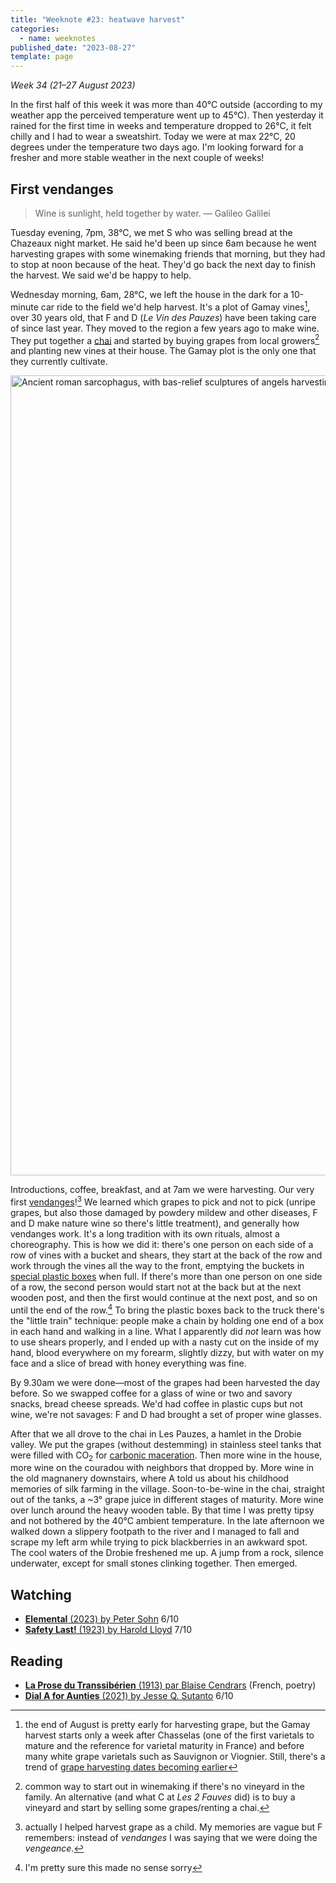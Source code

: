 ```yaml
---
title: "Weeknote #23: heatwave harvest"
categories:
  - name: weeknotes
published_date: "2023-08-27"
template: page
---
```


_Week 34 (21–27 August 2023)_

In the first half of this week it was more than 40°C outside (according to my weather app the perceived temperature went up to 45°C). Then yesterday it rained for the first time in weeks and temperature dropped to 26°C, it felt chilly and I had to wear a sweatshirt. Today we were at max 22°C, 20 degrees under the temperature two days ago. I'm looking forward for a fresher and more stable weather in the next couple of weeks!

## First vendanges

> Wine is sunlight, held together by water. — Galileo Galilei

Tuesday evening, 7pm, 38°C, we met S who was selling bread at the Chazeaux night market. He said he'd been up since 6am because he went harvesting grapes with some winemaking friends that morning, but they had to stop at noon because of the heat. They'd go back the next day to finish the harvest. We said we'd be happy to help.

Wednesday morning, 6am, 28°C, we left the house in the dark for a 10-minute car ride to the field we'd help harvest. It's a plot of Gamay vines[^1], over 30 years old, that F and D (_Le Vin des Pauzes_) have been taking care of since last year. They moved to the region a few years ago to make wine. They put together a [chai](https://en.wiktionary.org/wiki/chai#Etymology_2_2) and started by buying grapes from local growers[^2] and planting new vines at their house. The Gamay plot is the only one that they currently cultivate.

<img width="1280" height="454" style="aspect-ratio:1280/454;height:auto;" alt="Ancient roman sarcophagus, with bas-relief sculptures of angels harvesting grapes. From the Getty Villa collection in Los Angeles." src="/static/images/20230827-grape-harvest.jpg" />

Introductions, coffee, breakfast, and at 7am we were harvesting. Our very first [vendanges](https://en.wiktionary.org/wiki/vendange)![^3] We learned which grapes to pick and not to pick (unripe grapes, but also those damaged by powdery mildew and other diseases, F and D make nature wine so there's little treatment), and generally how vendanges work. It's a long tradition with its own rituals, almost a choreography. This is how we did it: there's one person on each side of a row of vines with a bucket and shears, they start at the back of the row and work through the vines all the way to the front, emptying the buckets in [special plastic boxes](https://commons.wikimedia.org/wiki/File:Vendange_en_caisses_30kg_Pernand-Vergelesses.jpg) when full. If there's more than one person on one side of a row, the second person would start not at the back but at the next wooden post, and then the first would continue at the next post, and so on until the end of the row.[^4] To bring the plastic boxes back to the truck there's the "little train" technique: people make a chain by holding one end of a box in each hand and walking in a line. What I apparently did _not_ learn was how to use shears properly, and I ended up with a nasty cut on the inside of my hand, blood everywhere on my forearm, slightly dizzy, but with water on my face and a slice of bread with honey everything was fine.

By 9.30am we were done—most of the grapes had been harvested the day before. So we swapped coffee for a glass of wine or two and savory snacks, bread cheese spreads. We'd had coffee in plastic cups but not wine, we're not savages: F and D had brought a set of proper wine glasses.

After that we all drove to the chai in Les Pauzes, a hamlet in the Drobie valley. We put the grapes (without destemming) in stainless steel tanks that were filled with CO<sub>2</sub> for [carbonic maceration](https://en.wikipedia.org/wiki/Carbonic_maceration). Then more wine in the house, more wine on the couradou with neighbors that dropped by. More wine in the old magnanery downstairs, where A told us about his childhood memories of silk farming in the village. Soon-to-be-wine in the chai, straight out of the tanks, a ~3° grape juice in different stages of maturity. More wine over lunch around the heavy wooden table. By that time I was pretty tipsy and not bothered by the 40°C ambient temperature. In the late afternoon we walked down a slippery footpath to the river and I managed to fall and scrape my left arm while trying to pick blackberries in an awkward spot. The cool waters of the Drobie freshened me up. A jump from a rock, silence underwater, except for small stones clinking together. Then emerged.

## Watching

- [**Elemental** (2023) by Peter Sohn](/notes/elemental-by-peter-sohn/) 6/10
- [**Safety Last!** (1923) by Harold Lloyd](/notes/safety-last-by-harold-lloyd/) 7/10

## Reading

- [**La Prose du Transsibérien** (1913) par Blaise Cendrars](/notes/la-prose-du-transsiberien-par-blaise-cendrars/) (French, poetry)
- [**Dial A for Aunties** (2021) by Jesse Q. Sutanto](/notes/dial-a-for-aunties-by-jesse-q-sutanto/) 6/10

[^1]: the end of August is pretty early for harvesting grape, but the Gamay harvest starts only a week after Chasselas (one of the first varietals to mature and the reference for varietal maturity in France) and before many white grape varietals such as Sauvignon or Viognier. Still, there's a trend of [grape harvesting dates becoming earlier](https://commons.wikimedia.org/wiki/File:Vendanges_france_1892-2014_en_US.svg)
[^2]: common way to start out in winemaking if there's no vineyard in the family. An alternative (and what C at _Les 2 Fauves_ did) is to buy a vineyard and start by selling some grapes/renting a chai.
[^3]: actually I helped harvest grape as a child. My memories are vague but F remembers: instead of _vendanges_ I was saying that we were doing the _vengeance_.
[^4]: I'm pretty sure this made no sense sorry
